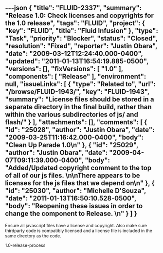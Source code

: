 ---json
{
  "title": "FLUID-2337",
  "summary": "Release 1.0: Check licenses and copyrights for the 1.0 release",
  "tags": "FLUID",
  "project": {
    "key": "FLUID",
    "title": "Fluid Infusion"
  },
  "type": "Task",
  "priority": "Blocker",
  "status": "Closed",
  "resolution": "Fixed",
  "reporter": "Justin Obara",
  "date": "2009-03-12T12:24:40.000-0400",
  "updated": "2011-01-13T16:54:19.885-0500",
  "versions": [],
  "fixVersions": [
    "1.0"
  ],
  "components": [
    "Release"
  ],
  "environment": null,
  "issueLinks": [
    {
      "type": "Related to",
      "url": "/browse/FLUID-1943/",
      "key": "FLUID-1943",
      "summary": "License files should be stored in a separate directory in the final build, rather than within the various subdirectories of js/ and flash/"
    }
  ],
  "attachments": [],
  "comments": [
    {
      "id": "25028",
      "author": "Justin Obara",
      "date": "2009-03-25T11:16:42.000-0400",
      "body": "Clean Up Parade 1.0\n"
    },
    {
      "id": "25029",
      "author": "Justin Obara",
      "date": "2009-04-07T09:11:39.000-0400",
      "body": "Added/Updated copyright comment to the top of all of our js files.&#x20;\n\nThere appears to be licenses for the js files that we depend on\n"
    },
    {
      "id": "25030",
      "author": "Michelle D'Souza",
      "date": "2011-01-13T16:50:10.528-0500",
      "body": "Reopening these issues in order to change the component to Release.&#x20;\n"
    }
  ]
}
---
Ensure all javascript files have a license and copyright. Also make sure thirdparty code is compatibly licensed and a license file is included in the same directory as the code.

1.0-release-process

        
